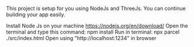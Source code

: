 This project is setup for you using NodeJs and ThreeJs. You can continue building your app easily.

Install Node Js on your machine https://nodejs.org/en/download/
Open the terminal and type this command: npm install
Run in terminal: npx parcel ./src/index.html
Open using "http://localhost:1234" in browser

